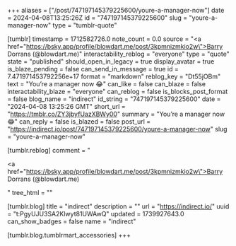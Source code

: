 +++
aliases = ["/post/747197145379225600/youre-a-manager-now"]
date = 2024-04-08T13:25:26Z
id = "747197145379225600"
slug = "youre-a-manager-now"
type = "tumblr-quote"

[tumblr]
timestamp = 1712582726.0
note_count = 0.0
source = "<a href=\"https://bsky.app/profile/blowdart.me/post/3kpmnizmkio2w\">Barry Dorrans (@blowdart.me)</a>"
interactability_reblog = "everyone"
type = "quote"
state = "published"
should_open_in_legacy = true
display_avatar = true
is_blaze_pending = false
can_send_in_message = true
id = 7.471971453792256e+17
format = "markdown"
reblog_key = "Dt55jOBm"
text = "You’re a manager now 😂"
can_like = false
can_blaze = false
interactability_blaze = "everyone"
can_reblog = false
is_blocks_post_format = false
blog_name = "indirect"
id_string = "747197145379225600"
date = "2024-04-08 13:25:26 GMT"
short_url = "https://tmblr.co/ZY3jbyfUazXBWy00"
summary = "You’re a manager now 😂"
can_reply = false
is_blazed = false
post_url = "https://indirect.io/post/747197145379225600/youre-a-manager-now"
slug = "youre-a-manager-now"

[tumblr.reblog]
comment = "<p><a href=\"https://bsky.app/profile/blowdart.me/post/3kpmnizmkio2w\">Barry Dorrans (@blowdart.me)</a></p>"
tree_html = ""

[tumblr.blog]
title = "indirect"
description = ""
url = "https://indirect.io/"
uuid = "t:PgyUJU3SA2Klwyt81UWAwQ"
updated = 1739927643.0
can_show_badges = false
name = "indirect"

[tumblr.blog.tumblrmart_accessories]
+++
